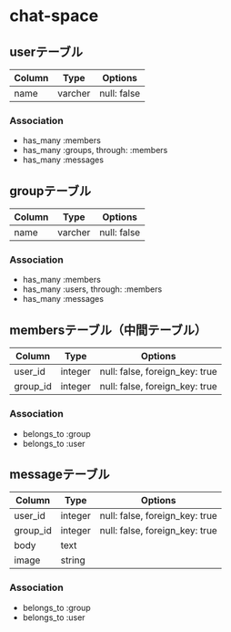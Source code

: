 # chat-space



## userテーブル
|Column|Type|Options|
|------|----|-------|
|name|varcher|null: false|

### Association
- has_many :members
- has_many :groups, through: :members
- has_many :messages


## groupテーブル
|Column|Type|Options|
|------|----|-------|
|name|varcher|null: false|

### Association
- has_many :members
- has_many :users, through: :members
- has_many :messages


## membersテーブル（中間テーブル）

|Column|Type|Options|
|------|----|-------|
|user_id|integer|null: false, foreign_key: true|
|group_id|integer|null: false, foreign_key: true|

### Association
- belongs_to :group
- belongs_to :user

## messageテーブル

|Column|Type|Options|
|------|----|-------|
|user_id|integer|null: false, foreign_key: true|
|group_id|integer|null: false, foreign_key: true|
|body|text|
|image|string| 

### Association
- belongs_to :group
- belongs_to :user